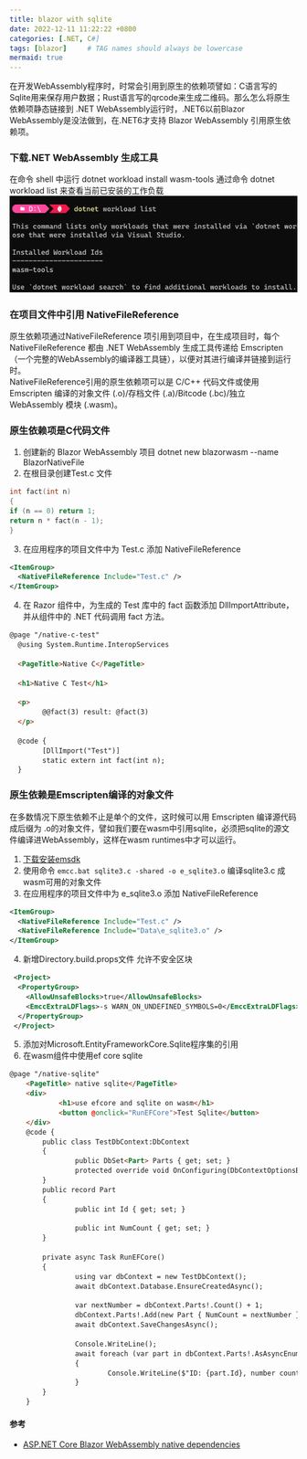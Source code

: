 ```yaml
---
title: blazor with sqlite
date: 2022-12-11 11:22:22 +0800
categories: [.NET, C#]
tags: [blazor]     # TAG names should always be lowercase
mermaid: true
---
```


在开发WebAssembly程序时，时常会引用到原生的依赖项譬如：C语言写的Sqlite用来保存用户数据；Rust语言写的qrcode来生成二维码。那么怎么将原生依赖项静态链接到 .NET WebAssembly运行时，.NET6以前Blazor WebAssembly是没法做到，在.NET6才支持 Blazor WebAssembly 引用原生依赖项。

### 下载.NET WebAssembly 生成工具
在命令 shell 中运行 dotnet workload install wasm-tools 通过命令 dotnet workload list 来查看当前已安装的工作负载 
![wasm-tools](../assets/img/wasm-tool-download.png)

### 在项目文件中引用 NativeFileReference
原生依赖项通过NativeFileReference 项引用到项目中，在生成项目时，每个 NativeFileReference 都由 .NET WebAssembly 生成工具传递给 Emscripten （一个完整的WebAssembly的编译器工具链），以便对其进行编译并链接到运行时。  
NativeFileReference引用的原生依赖项可以是 C/C++ 代码文件或使用 Emscripten 编译的对象文件 (.o)/存档文件 (.a)/Bitcode (.bc)/独立 WebAssembly 模块 (.wasm)。  

### 原生依赖项是C代码文件
1. 创建新的 Blazor WebAssembly 项目 dotnet new blazorwasm --name BlazorNativeFile
2. 在根目录创建Test.c 文件
```c
int fact(int n)
{
if (n == 0) return 1;
return n * fact(n - 1);
}
```
3. 在应用程序的项目文件中为 Test.c 添加 NativeFileReference
```xml
<ItemGroup>
  <NativeFileReference Include="Test.c" />
</ItemGroup>
```
4. 在 Razor 组件中，为生成的 Test 库中的 fact 函数添加 DllImportAttribute，并从组件中的 .NET 代码调用 fact 方法。
```HTML
@page "/native-c-test"
  @using System.Runtime.InteropServices

  <PageTitle>Native C</PageTitle>

  <h1>Native C Test</h1>

  <p>
  		@@fact(3) result: @fact(3)
  </p>

  @code {
  		[DllImport("Test")]
  		static extern int fact(int n);
  }
```

### 原生依赖是Emscripten编译的对象文件
在多数情况下原生依赖不止是单个的文件，这时候可以用 Emscripten 编译源代码成后缀为 .o的对象文件，譬如我们要在wasm中引用sqlite，必须把sqlite的源文件编译进WebAssembly，这样在wasm runtimes中才可以运行。
1. [下载安装emsdk](https://emscripten.org/docs/getting_started/downloads.html)
2. 使用命令 `emcc.bat sqlite3.c -shared -o e_sqlite3.o` 编译sqlite3.c 成wasm可用的对象文件
3. 在应用程序的项目文件中为 e_sqlite3.o 添加 NativeFileReference
```xml
<ItemGroup>
  <NativeFileReference Include="Test.c" />
  <NativeFileReference Include="Data\e_sqlite3.o" />
</ItemGroup>
```
4. 新增Directory.build.props文件 允许不安全区块
```xml
 <Project>
  <PropertyGroup>
    <AllowUnsafeBlocks>true</AllowUnsafeBlocks>
    <EmccExtraLDFlags>-s WARN_ON_UNDEFINED_SYMBOLS=0</EmccExtraLDFlags>
  </PropertyGroup>
 </Project>
```
5. 添加对Microsoft.EntityFrameworkCore.Sqlite程序集的引用
6. 在wasm组件中使用ef core sqlite
```HTML
@page "/native-sqlite"
	<PageTitle> native sqlite</PageTitle>
	<div>
			<h1>use efcore and sqlite on wasm</h1>
			<button @onclick="RunEFCore">Test Sqlite</button>
	</div>
	@code {
		public class TestDbContext:DbContext
		{
				public DbSet<Part> Parts { get; set; }
				protected override void OnConfiguring(DbContextOptionsBuilder options)=>options.UseSqlite($"Data Source=test.db");
		}
		public record Part
		{
				public int Id { get; set; }

				public int NumCount { get; set; }
		}

		private async Task RunEFCore()
		{
				using var dbContext = new TestDbContext();
				await dbContext.Database.EnsureCreatedAsync();

				var nextNumber = dbContext.Parts!.Count() + 1;
				dbContext.Parts!.Add(new Part { NumCount = nextNumber });
				await dbContext.SaveChangesAsync();

				Console.WriteLine();
				await foreach (var part in dbContext.Parts!.AsAsyncEnumerable())
				{
						Console.WriteLine($"ID: {part.Id}, number count: {part.NumCount}");
				}
		}
	}
```

#### 参考
- [ASP.NET Core Blazor WebAssembly native dependencies](https://learn.microsoft.com/en-us/aspnet/core/blazor/webassembly-native-dependencies)
